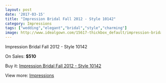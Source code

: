 ```yaml
---
layout: post
date: '2017-03-15'
title: "Impression Bridal Fall 2012 - Style 10142"
category: Impressions
tags: ["wedding","elegant","bridal","style","charming"]
image: http://www.idealgown.com/15617-thickbox_default/impression-bridal-fall-2012-style-10142.jpg
---
```

Impression Bridal Fall 2012 - Style 10142

On Sales: **$510**
<a href="https://www.idealgown.com/en/impressions/6235-impression-bridal-fall-2012-style-10142.html"><amp-img layout="responsive" width="600" height="600" src="//www.idealgown.com/15617-thickbox_default/impression-bridal-fall-2012-style-10142.jpg" alt="Impression Bridal Fall 2012 - Style 10142 0" /></a>
<a href="https://www.idealgown.com/en/impressions/6235-impression-bridal-fall-2012-style-10142.html"><amp-img layout="responsive" width="600" height="600" src="//www.idealgown.com/15619-thickbox_default/impression-bridal-fall-2012-style-10142.jpg" alt="Impression Bridal Fall 2012 - Style 10142 1" /></a>
<a href="https://www.idealgown.com/en/impressions/6235-impression-bridal-fall-2012-style-10142.html"><amp-img layout="responsive" width="600" height="600" src="//www.idealgown.com/15618-thickbox_default/impression-bridal-fall-2012-style-10142.jpg" alt="Impression Bridal Fall 2012 - Style 10142 2" /></a>

Buy it: [Impression Bridal Fall 2012 - Style 10142](https://www.idealgown.com/en/impressions/6235-impression-bridal-fall-2012-style-10142.html "Impression Bridal Fall 2012 - Style 10142")

View more: [Impressions](https://www.idealgown.com/en/91-impressions "Impressions")